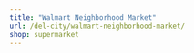```yaml
---
title: "Walmart Neighborhood Market"
url: /del-city/walmart-neighborhood-market/
shop: supermarket
---
```


